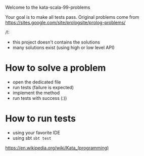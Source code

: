 Welcome to the kata-scala-99-problems

Your goal is to make all tests pass. 
Original problems come from 
https://sites.google.com/site/prologsite/prolog-problems/


/!\: 
 - this project doesn't contains the solutions
 - many solutions exist (using high or low level API)
 
 
# How to solve a problem
 - open the dedicated file 
 - run tests (failure is expected)
 - implement the method 
 - run tests with success (:))
 
 
# How to run tests 
  - using your favorite IDE
  - using sbt ``` sbt test ```


https://en.wikipedia.org/wiki/Kata_(programming)
